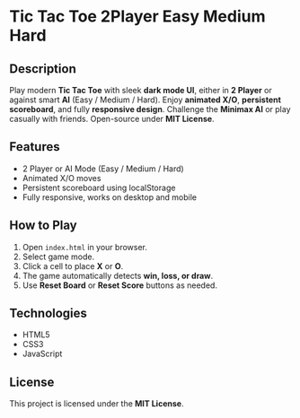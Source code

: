 # Tic Tac Toe 2Player Easy Medium Hard

## Description
Play modern **Tic Tac Toe** with sleek **dark mode UI**, either in **2 Player** or against smart **AI** (Easy / Medium / Hard). Enjoy **animated X/O**, **persistent scoreboard**, and fully **responsive design**. Challenge the **Minimax AI** or play casually with friends. Open-source under **MIT License**.

## Features
- 2 Player or AI Mode (Easy / Medium / Hard)
- Animated X/O moves
- Persistent scoreboard using localStorage
- Fully responsive, works on desktop and mobile

## How to Play
1. Open `index.html` in your browser.  
2. Select game mode.  
3. Click a cell to place **X** or **O**.  
4. The game automatically detects **win, loss, or draw**.  
5. Use **Reset Board** or **Reset Score** buttons as needed.

## Technologies
- HTML5
- CSS3
- JavaScript

## License
This project is licensed under the **MIT License**.

